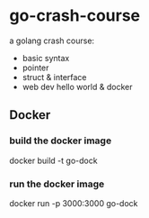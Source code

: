 # go-crash-course
a golang crash course:

- basic syntax
- pointer
- struct & interface
- web dev hello world & docker

## Docker
### build the docker image
docker build -t go-dock
### run the docker image
docker run -p 3000:3000 go-dock
